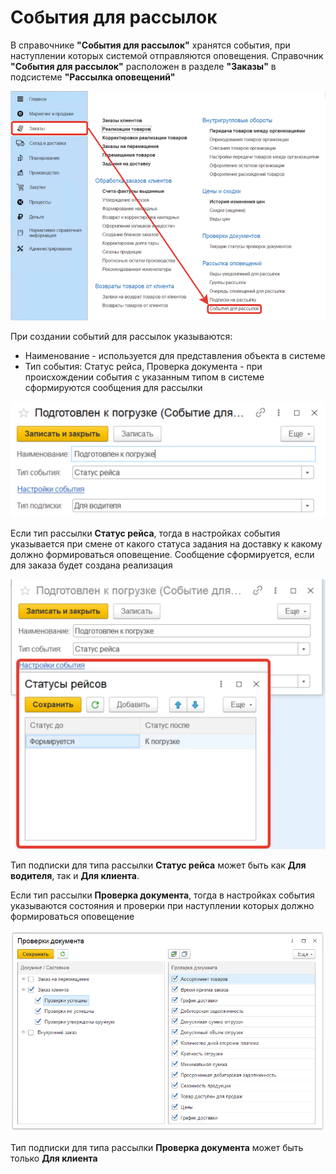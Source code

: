 # События для рассылок

В справочнике **"События для рассылок"** хранятся события, при наступлении которых системой отправляются оповещения. Справочник **"События для рассылок"** расположен в разделе **"Заказы"** в подсистеме **"Рассылка оповещений"**

[![1][1]][1]

При создании событий для рассылок указываются:

- Наименование - используется для представления объекта в системе
- Тип события: Статус рейса, Проверка документа - при происхождении события с указанным типом в системе сформируются сообщения для рассылки

[![2][2]][2]

Если тип рассылки **Статус рейса**, тогда в настройках события указывается при смене от какого статуса задания на доставку к какому должно формироваться оповещение. Сообщение сформируется, если для заказа будет создана реализация 

[![3][3]][3]

Тип подписки для типа рассылки **Статус рейса** может быть как **Для водителя**, так и **Для клиента**.

Если тип рассылки **Проверка документа**, тогда в настройках события указываются состояния и проверки при наступлении которых должно формироваться оповещение

[![4][4]][4]

Тип подписки для типа рассылки **Проверка документа** может быть только **Для клиента**

[1]: EventsForMailing.assets/1.png
[2]: EventsForMailing.assets/2.png
[3]: EventsForMailing.assets/3.png
[4]: EventsForMailing.assets/41.png
[5]: EventsForMailing.assets/5.png
